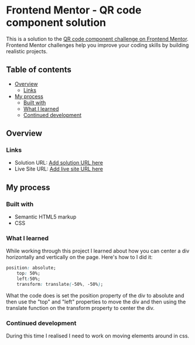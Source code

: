 # Frontend Mentor - QR code component solution

This is a solution to the [QR code component challenge on Frontend Mentor](https://www.frontendmentor.io/challenges/qr-code-component-iux_sIO_H). Frontend Mentor challenges help you improve your coding skills by building realistic projects. 

## Table of contents

- [Overview](#overview)
  - [Links](#links)
- [My process](#my-process)
  - [Built with](#built-with)
  - [What I learned](#what-i-learned)
  - [Continued development](#continued-development)


## Overview

### Links

- Solution URL: [Add solution URL here](https://your-solution-url.com)
- Live Site URL: [Add live site URL here](https://your-live-site-url.com)

## My process

### Built with

- Semantic HTML5 markup
- CSS 

### What I learned

While working through this project I learned about how you can center a div horizontally and vertically on the page. Here's how to I did it:

```css
position: absolute;
    top: 50%;
    left:50%;
    transform: translate(-50%, -50%);
```
What the code does is set the position property of the div to absolute and then use the "top" and "left" properties to move the div and then using the translate function on the transform property to center the div.


### Continued development

During this time I realised I need to work on moving elements around in css.
